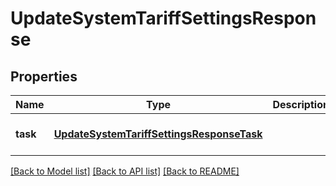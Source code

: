 # UpdateSystemTariffSettingsResponse

## Properties
Name | Type | Description | Notes
------------ | ------------- | ------------- | -------------
**task** | [**UpdateSystemTariffSettingsResponseTask**](UpdateSystemTariffSettingsResponseTask.md) |  | [optional] [default to null]

[[Back to Model list]](../README.md#documentation-for-models) [[Back to API list]](../README.md#documentation-for-api-endpoints) [[Back to README]](../README.md)


